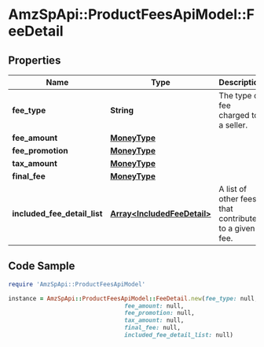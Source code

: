 # AmzSpApi::ProductFeesApiModel::FeeDetail

## Properties

Name | Type | Description | Notes
------------ | ------------- | ------------- | -------------
**fee_type** | **String** | The type of fee charged to a seller. | 
**fee_amount** | [**MoneyType**](MoneyType.md) |  | 
**fee_promotion** | [**MoneyType**](MoneyType.md) |  | [optional] 
**tax_amount** | [**MoneyType**](MoneyType.md) |  | [optional] 
**final_fee** | [**MoneyType**](MoneyType.md) |  | 
**included_fee_detail_list** | [**Array&lt;IncludedFeeDetail&gt;**](IncludedFeeDetail.md) | A list of other fees that contribute to a given fee. | [optional] 

## Code Sample

```ruby
require 'AmzSpApi::ProductFeesApiModel'

instance = AmzSpApi::ProductFeesApiModel::FeeDetail.new(fee_type: null,
                                 fee_amount: null,
                                 fee_promotion: null,
                                 tax_amount: null,
                                 final_fee: null,
                                 included_fee_detail_list: null)
```


